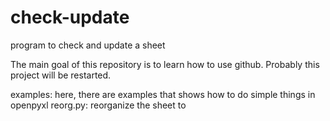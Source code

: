 # check-update
program to check and update a sheet

The main goal of this repository is to learn how to use github. Probably this project will be restarted.

examples: here, there are examples that shows how to do simple things in openpyxl
reorg.py: reorganize the sheet to 
